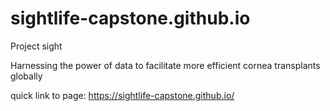 # sightlife-capstone.github.io
Project sight

Harnessing the power of data to facilitate more efficient cornea transplants globally

quick link to page: https://sightlife-capstone.github.io/
